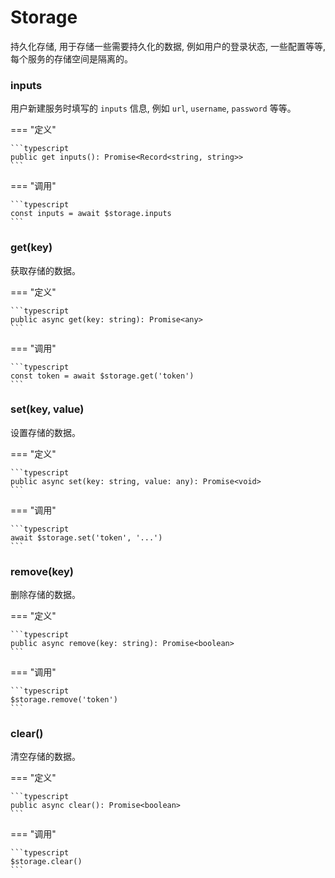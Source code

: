 # Storage

持久化存储, 用于存储一些需要持久化的数据, 例如用户的登录状态, 一些配置等等, 每个服务的存储空间是隔离的。

### inputs

用户新建服务时填写的 `inputs` 信息, 例如 `url`, `username`, `password` 等等。

=== "定义"


    ```typescript
    public get inputs(): Promise<Record<string, string>>
    ```

=== "调用"

    ```typescript
    const inputs = await $storage.inputs
    ```

### get(key)

获取存储的数据。

=== "定义"

    ```typescript
    public async get(key: string): Promise<any>
    ```

=== "调用"

    ```typescript
    const token = await $storage.get('token')
    ```

### set(key, value)

设置存储的数据。

=== "定义"

    ```typescript
    public async set(key: string, value: any): Promise<void>
    ```

=== "调用"

    ```typescript
    await $storage.set('token', '...')
    ```

### remove(key)

删除存储的数据。

=== "定义"

    ```typescript
    public async remove(key: string): Promise<boolean>
    ```

=== "调用"

    ```typescript
    $storage.remove('token')
    ```

### clear()

清空存储的数据。

=== "定义"

    ```typescript
    public async clear(): Promise<boolean>
    ```

=== "调用"

    ```typescript
    $storage.clear()
    ```
